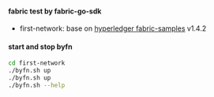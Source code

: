 #### fabric test by fabric-go-sdk

- first-network: base on [hyperledger fabric-samples](https://github.com/hyperledger/fabric-samples) v1.4.2


#### start and stop byfn
```bash
cd first-network
./byfn.sh up
./byfn.sh up
./byfn.sh --help
```